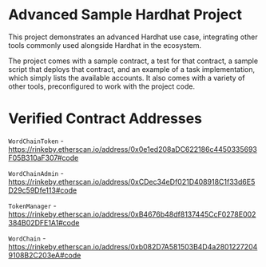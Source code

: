 # Advanced Sample Hardhat Project

This project demonstrates an advanced Hardhat use case, integrating other tools commonly used alongside Hardhat in the ecosystem.

The project comes with a sample contract, a test for that contract, a sample script that deploys that contract, and an example of a task implementation, which simply lists the available accounts. It also comes with a variety of other tools, preconfigured to work with the project code.


# Verified Contract Addresses

`WordChainToken` - https://rinkeby.etherscan.io/address/0x0e1ed208aDC622186c4450335693F05B310aF307#code

`WordChainAdmin` - https://rinkeby.etherscan.io/address/0xCDec34eDf021D408918C1f33d6E5D29c59Dfe113#code

`TokenManager` - https://rinkeby.etherscan.io/address/0xB4676b48df8137445CcF0278E002384B02DFE1A1#code

`WordChain` - https://rinkeby.etherscan.io/address/0xb082D7A581503B4D4a28012272049108B2C203eA#code


